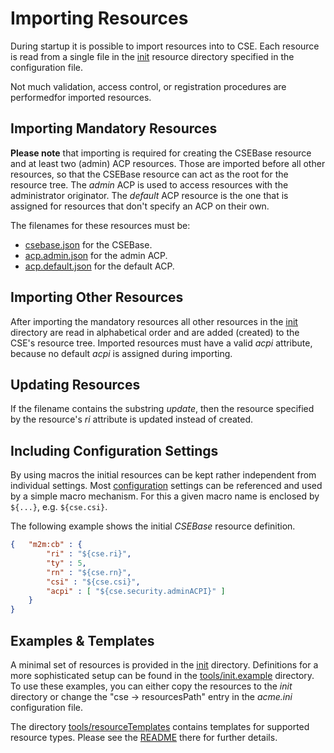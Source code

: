 # Importing Resources

During startup it is possible to import resources into to CSE. Each resource is read from a single file in the [init](../init) resource directory specified in the configuration file.

Not much validation, access control, or registration procedures are performedfor imported resources.

## Importing Mandatory Resources

**Please note** that importing is required for creating the CSEBase resource and at least two (admin) ACP resources. Those are imported before all other resources, so that the CSEBase resource can act as the root for the resource tree. The *admin* ACP is used to access resources with the administrator originator. The *default* ACP resource is the one that is assigned for resources that don't specify an ACP on their own.

The filenames for these resources must be:

- [csebase.json](../init/csebase.json) for the CSEBase.
- [acp.admin.json](../init/acp.admin.json) for the admin ACP.
- [acp.default.json](../init/acp.default.json) for the default ACP.

## Importing Other Resources

After importing the mandatory resources all other resources in the [init](../init) directory are read in alphabetical order and are added (created) to the CSE's resource tree. Imported resources must have a valid *acpi* attribute, because no default *acpi* is assigned during importing.

## Updating Resources

If the filename contains the substring *update*, then the resource specified by the resource's *ri* attribute is updated instead of created.

## Including Configuration Settings

By using macros the initial resources can be kept rather independent from individual settings. Most [configuration](Configuration.md) settings can be referenced and used by a simple macro mechanism. For this a given macro name is enclosed by  ```${...}```, e.g. ```${cse.csi}```.

The following example shows the initial *CSEBase* resource definition.

```json
{	"m2m:cb" : {
		"ri" : "${cse.ri}",
		"ty" : 5,
		"rn" : "${cse.rn}",
		"csi" : "${cse.csi}",
		"acpi" : [ "${cse.security.adminACPI}" ]
	}
}
```

## Examples & Templates

A minimal set of resources is provided in the [init](../init) directory. Definitions for a more sophisticated setup can be found in the [tools/init.example](../tools/init.example) directory. To use these examples, you can either copy the resources to the *init* directory or change the "cse -> resourcesPath" entry in the *acme.ini* configuration file.

The directory [tools/resourceTemplates](../tools/resourceTemplates) contains templates for supported resource types. Please see the [README](../tools/resourceTemplates/README.md) there for further details.
